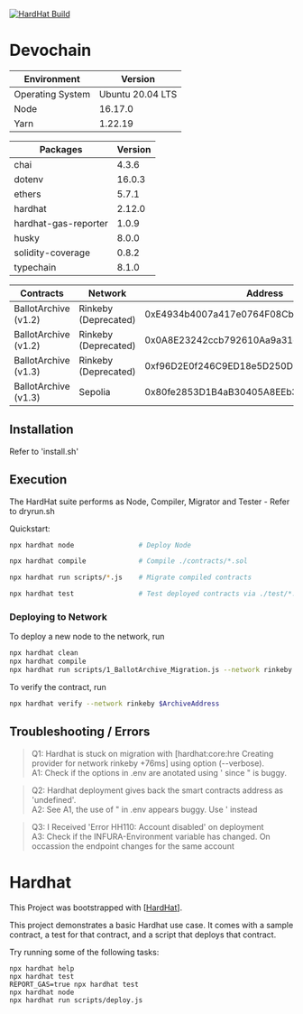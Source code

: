 [![HardHat Build](https://github.com/ThompsonA93/DevoChain/actions/workflows/hardhat-ci.yml/badge.svg)](https://github.com/ThompsonA93/DevoChain/actions/workflows/hardhat-ci.yml)

# Devochain

| Environment      | Version          |
| ---------------- | ---------------- |
| Operating System | Ubuntu 20.04 LTS |
| Node             | 16.17.0          |
| Yarn             | 1.22.19          |

| Packages             | Version |
| -------------------- | ------- |
| chai                 | 4.3.6   |
| dotenv               | 16.0.3  |
| ethers               | 5.7.1   |
| hardhat              | 2.12.0  |
| hardhat-gas-reporter | 1.0.9   |
| husky                | 8.0.0   |
| solidity-coverage    | 0.8.2   |
| typechain            | 8.1.0   |

| Contracts            | Network              | Address                                    |
| -------------------- | -------------------- | ------------------------------------------ |
| BallotArchive (v1.2) | Rinkeby (Deprecated) | 0xE4934b4007a417e0764F08Cbcd7F1db3EA66e69E |
| BallotArchive (v1.2) | Rinkeby (Deprecated) | 0x0A8E23242ccb792610Aa9a31e0A0c3223e5A9e90 |
| BallotArchive (v1.3) | Rinkeby (Deprecated) | 0xf96D2E0f246C9ED18e5D250D3C3Eb30E1C47f6Fd |
| BallotArchive (v1.3) | Sepolia              | 0x80fe2853D1B4aB30405A8EEb3611963EEA14a127 |

## Installation

Refer to 'install.sh'

## Execution

The HardHat suite performs as Node, Compiler, Migrator and Tester - Refer to dryrun.sh

Quickstart:

```sh
npx hardhat node                # Deploy Node

npx hardhat compile             # Compile ./contracts/*.sol

npx hardhat run scripts/*.js    # Migrate compiled contracts

npx hardhat test                # Test deployed contracts via ./test/*.js
```

### Deploying to Network

To deploy a new node to the network, run

```sh
npx hardhat clean
npx hardhat compile
npx hardhat run scripts/1_BallotArchive_Migration.js --network rinkeby --verbose
```

To verify the contract, run

```sh
npx hardhat verify --network rinkeby $ArchiveAddress
```

## Troubleshooting / Errors

> Q1: Hardhat is stuck on migration with [hardhat:core:hre Creating provider for network rinkeby +76ms] using option (--verbose).\
> A1: Check if the options in .env are anotated using ' since " is buggy.

> Q2: Hardhat deployment gives back the smart contracts address as 'undefined'.\
> A2: See A1, the use of " in .env appears buggy. Use ' instead

> Q3: I Received 'Error HH110: Account disabled' on deployment\
> A3: Check if the INFURA-Environment variable has changed. On occassion the endpoint changes for the same account

# Hardhat

This Project was bootstrapped with [[HardHat](https://hardhat.org/)].

This project demonstrates a basic Hardhat use case. It comes with a sample contract, a test for that contract, and a script that deploys that contract.

Try running some of the following tasks:

```shell
npx hardhat help
npx hardhat test
REPORT_GAS=true npx hardhat test
npx hardhat node
npx hardhat run scripts/deploy.js
```
